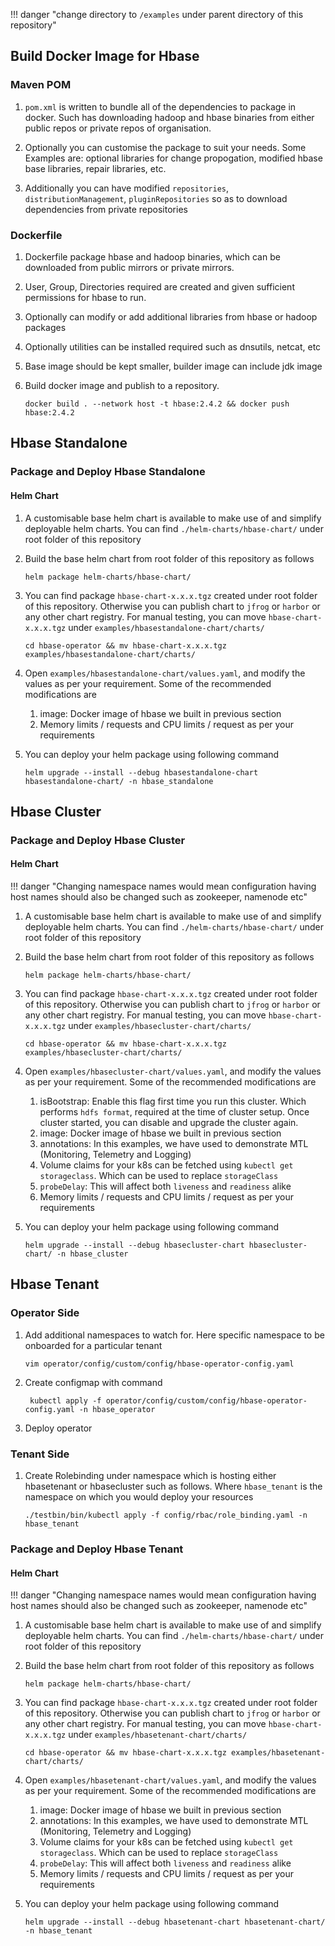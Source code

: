 !!! danger "change directory to `/examples` under parent directory of this repository"

## Build Docker Image for Hbase

### Maven POM

1. `pom.xml` is written to bundle all of the dependencies to package in docker. Such has downloading hadoop and hbase binaries from either public repos or private repos of organisation. 

1. Optionally you can customise the package to suit your needs. Some Examples are: optional libraries for change propogation, modified hbase base libraries, repair libraries, etc.

1. Additionally you can have modified `repositories`, `distributionManagement`, `pluginRepositories` so as to download dependencies from private repositories

### Dockerfile

1. Dockerfile package hbase and hadoop binaries, which can be downloaded from public mirrors or private mirrors.

1. User, Group, Directories required are created and given sufficient permissions for hbase to run.

1. Optionally can modify or add additional libraries from hbase or hadoop packages

1. Optionally utilities can be installed required such as dnsutils, netcat, etc

1. Base image should be kept smaller, builder image can include jdk image

1. Build docker image and publish to a repository. 

    ```
    docker build . --network host -t hbase:2.4.2 && docker push hbase:2.4.2
    ```

## Hbase Standalone

### Package and Deploy Hbase Standalone

#### Helm Chart

1. A customisable base helm chart is available to make use of and simplify deployable helm charts. You can find `./helm-charts/hbase-chart/` under root folder of this repository

1. Build the base helm chart from root folder of this repository as follows
    ```
    helm package helm-charts/hbase-chart/
    ```

1. You can find package `hbase-chart-x.x.x.tgz` created under root folder of this repository. Otherwise you can publish chart to `jfrog` or `harbor` or any other chart registry. For manual testing, you can move `hbase-chart-x.x.x.tgz` under `examples/hbasestandalone-chart/charts/`
    ```
    cd hbase-operator && mv hbase-chart-x.x.x.tgz examples/hbasestandalone-chart/charts/ 
    ```

1. Open `examples/hbasestandalone-chart/values.yaml`, and modify the values as per your requirement. Some of the recommended modifications are

    1. image: Docker image of hbase we built in previous section
    1. Memory limits / requests and CPU limits / request as per your requirements

1. You can deploy your helm package using following command
    ```
    helm upgrade --install --debug hbasestandalone-chart hbasestandalone-chart/ -n hbase_standalone
    ```

## Hbase Cluster

### Package and Deploy Hbase Cluster

#### Helm Chart

!!! danger "Changing namespace names would mean configuration having host names should also be changed such as zookeeper, namenode etc"

1. A customisable base helm chart is available to make use of and simplify deployable helm charts. You can find `./helm-charts/hbase-chart/` under root folder of this repository

1. Build the base helm chart from root folder of this repository as follows
    ```
    helm package helm-charts/hbase-chart/
    ```

1. You can find package `hbase-chart-x.x.x.tgz` created under root folder of this repository. Otherwise you can publish chart to `jfrog` or `harbor` or any other chart registry. For manual testing, you can move `hbase-chart-x.x.x.tgz` under `examples/hbasecluster-chart/charts/`
    ```
    cd hbase-operator && mv hbase-chart-x.x.x.tgz examples/hbasecluster-chart/charts/ 
    ```

1. Open `examples/hbasecluster-chart/values.yaml`, and modify the values as per your requirement. Some of the recommended modifications are

    1. isBootstrap: Enable this flag first time you run this cluster. Which performs `hdfs format`, required at the time of cluster setup. Once cluster started, you can disable and upgrade the cluster again. 
    1. image: Docker image of hbase we built in previous section
    1. annotations: In this examples, we have used to demonstrate MTL (Monitoring, Telemetry and Logging)
    1. Volume claims for your k8s can be fetched using `kubectl get storageclass`. Which can be used to replace `storageClass`
    1. `probeDelay`: This will affect both `liveness` and `readiness` alike
    1. Memory limits / requests and CPU limits / request as per your requirements

1. You can deploy your helm package using following command
    ```
    helm upgrade --install --debug hbasecluster-chart hbasecluster-chart/ -n hbase_cluster
    ```


## Hbase Tenant

### Operator Side

1. Add additional namespaces to watch for. Here specific namespace to be onboarded for a particular tenant
    ```
    vim operator/config/custom/config/hbase-operator-config.yaml
    ```

1. Create configmap with command
    ```
     kubectl apply -f operator/config/custom/config/hbase-operator-config.yaml -n hbase_operator
    ```

1. Deploy operator

### Tenant Side

1. Create Rolebinding under namespace which is hosting either hbasetenant or hbasecluster such as follows. Where `hbase_tenant` is the namespace on which you would deploy your resources

    ```
    ./testbin/bin/kubectl apply -f config/rbac/role_binding.yaml -n hbase_tenant
    ```

### Package and Deploy Hbase Tenant

#### Helm Chart

!!! danger "Changing namespace names would mean configuration having host names should also be changed such as zookeeper, namenode etc"

1. A customisable base helm chart is available to make use of and simplify deployable helm charts. You can find `./helm-charts/hbase-chart/` under root folder of this repository

1. Build the base helm chart from root folder of this repository as follows
    ```
    helm package helm-charts/hbase-chart/
    ```

1. You can find package `hbase-chart-x.x.x.tgz` created under root folder of this repository. Otherwise you can publish chart to `jfrog` or `harbor` or any other chart registry. For manual testing, you can move `hbase-chart-x.x.x.tgz` under `examples/hbasetenant-chart/charts/`
    ```
    cd hbase-operator && mv hbase-chart-x.x.x.tgz examples/hbasetenant-chart/charts/ 
    ```

1. Open `examples/hbasetenant-chart/values.yaml`, and modify the values as per your requirement. Some of the recommended modifications are

    1. image: Docker image of hbase we built in previous section
    1. annotations: In this examples, we have used to demonstrate MTL (Monitoring, Telemetry and Logging)
    1. Volume claims for your k8s can be fetched using `kubectl get storageclass`. Which can be used to replace `storageClass`
    1. `probeDelay`: This will affect both `liveness` and `readiness` alike
    1. Memory limits / requests and CPU limits / request as per your requirements

1. You can deploy your helm package using following command

    ```
    helm upgrade --install --debug hbasetenant-chart hbasetenant-chart/ -n hbase_tenant
    ```
